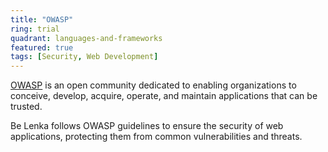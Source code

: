 ```yaml
---
title: "OWASP"
ring: trial
quadrant: languages-and-frameworks
featured: true
tags: [Security, Web Development]
---
```


[OWASP](https://owasp.org/) is an open community dedicated to enabling organizations to conceive, develop, acquire, operate, and maintain applications that can be trusted.

Be Lenka follows OWASP guidelines to ensure the security of web applications, protecting them from common vulnerabilities and threats.
